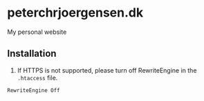 # peterchrjoergensen.dk
My personal website

## Installation

1. If HTTPS is not supported, please turn off RewriteEngine in the `.htaccess` file.

``` 
RewriteEngine Off
```
